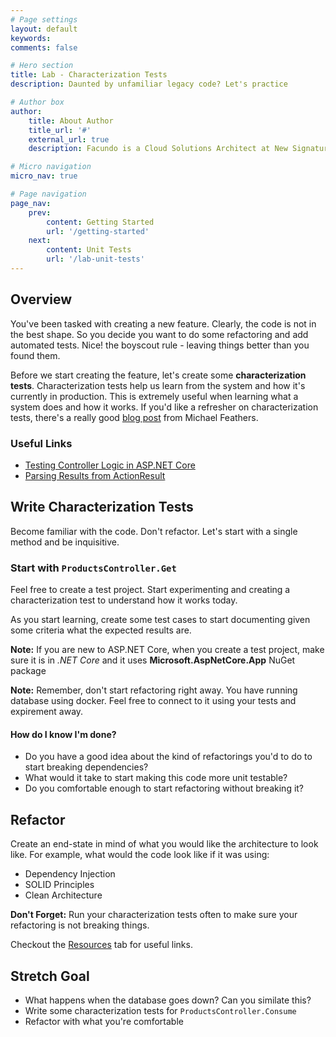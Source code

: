 ```yaml
---
# Page settings
layout: default
keywords:
comments: false

# Hero section
title: Lab - Characterization Tests
description: Daunted by unfamiliar legacy code? Let's practice

# Author box
author:
    title: About Author
    title_url: '#'
    external_url: true
    description: Facundo is a Cloud Solutions Architect at New Signature. He enjoys helping clients with architecture, containers/orchestration, and stream lining development processes.

# Micro navigation
micro_nav: true

# Page navigation
page_nav:
    prev:
        content: Getting Started
        url: '/getting-started'
    next:
        content: Unit Tests
        url: '/lab-unit-tests'
---
```


## Overview

You've been tasked with creating a new feature. Clearly, the code is not in the best shape. So you decide you want to do some refactoring and add automated tests. Nice! the boyscout rule - leaving things better than you found them.

Before we start creating the feature, let's create some **characterization tests**. Characterization tests help us learn from the system and how it's currently in production. This is extremely useful when learning what a system does and how it works. If you'd like a refresher on characterization tests, there's a really good [blog post](https://michaelfeathers.silvrback.com/characterization-testing) from Michael Feathers.

### Useful Links

- [Testing Controller Logic in ASP.NET Core](https://docs.microsoft.com/en-us/aspnet/core/mvc/controllers/testing?view=aspnetcore-2.2)
- [Parsing Results from ActionResult](https://stackoverflow.com/a/51489502)

## Write Characterization Tests

Become familiar with the code. Don't refactor. Let's start with a single method and be inquisitive. 

### Start with `ProductsController.Get` 

Feel free to create a test project. Start experimenting and creating a characterization test to understand how it works today.

As you start learning, create some test cases to start documenting given some criteria what the expected results are.

<div class="callout callout--warning">
    <p><strong>Note:</strong> If you are new to ASP.NET Core, when you create a test project, make sure it is in <em>.NET Core</em> and it uses <b>Microsoft.AspNetCore.App</b> NuGet package
    </p>
</div>

<div class="callout callout--danger">
    <p><strong>Note:</strong> Remember, don't start refactoring right away. You have running database using docker. Feel free to connect to it using your tests and expirement away.
    </p>
</div>


#### How do I know I'm done?

- Do you have a good idea about the kind of refactorings you'd to do to start breaking dependencies?
- What would it take to start making this code more unit testable?
- Do you comfortable enough to start refactoring without breaking it?

## Refactor

Create an end-state in mind of what you would like the architecture to look like. For example, what would the code look like if it was using:

 - Dependency Injection 
 - SOLID Principles 
 - Clean Architecture

<div class="callout callout--success">
    <p><strong>Don't Forget:</strong> Run your characterization tests often to make sure your refactoring is not breaking things.</p>
</div>

Checkout the [Resources](/resources) tab for useful links.

## Stretch Goal 

 - What happens when the database goes down? Can you similate this?
 - Write some characterization tests for `ProductsController.Consume`
 - Refactor with what you're comfortable




